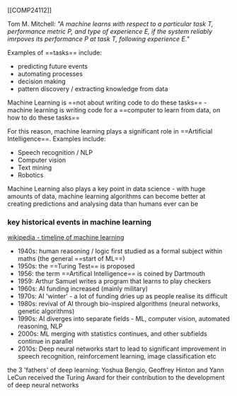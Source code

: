 [[COMP24112]]

Tom M. Mitchell:
*"A machine learns with respect to a particular task T, performance metric P, and type of experience E, if the system reliably imrpoves its performance P at task T, following experience E."*

Examples of ==tasks== include:
- predicting future events
- automating processes
- decision making
- pattern discovery / extracting knowledge from data

Machine Learning is ==not about writing code to do these tasks== - machine learning is writing code for a ==computer to learn from data, on how to do these tasks==

For this reason, machine learning plays a significant role in ==Artificial Intelligence==. Examples include:
- Speech recognition / NLP
- Computer vision
- Text mining
- Robotics

Machine Learning also plays a key point in data science - with huge amounts of data, machine learning algorithms can become better at creating predictions and analysing data than humans ever can be

### key historical events in machine learning
[wikipedia - timeline of machine learning](https://en.wikipedia.org/wiki/Timeline_of_machine_learning)

- 1940s: human reasoning / logic first studied as a formal subject within maths (the general ==start of ML==)
- 1950s: the ==Turing Test== is proposed
- 1956: the term ==Artifical Intelligence== is coined by Dartmouth
- 1959: Arthur Samuel writes a program that learns to play checkers
- 1960s: AI funding increased (mainly military)
- 1970s: AI 'winter' - a lot of funding dries up as people realise its difficult
- 1980s: revival of AI through bio-inspired algorithms (neural networks, genetic algorithms)
- 1990s: AI diverges into separate fields - ML, computer vision, automated reasoning, NLP
- 2000s: ML merging with statistics continues, and other subfields continue in parallel
- 2010s: Deep neural networks start to lead to significant improvement in speech recognition, reinforcement learning, image classification etc

the 3 'fathers' of deep learning: Yoshua Bengio, Geoffrey Hinton and Yann LeCun received the Turing Award for their contribution to the development of deep neural networks